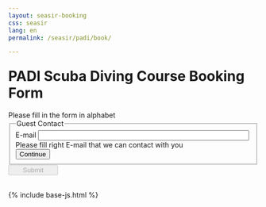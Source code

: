 ```yaml
---
layout: seasir-booking
css: seasir
lang: en
permalink: /seasir/padi/book/

---
```

<h1 style="margin-top:0;padding-top:10px">PADI Scuba Diving Course Booking Form</h1>
<span class="hl-red">Please fill in the form in alphabet</span>
<form action="/postmail/" method="post" novalidate>
<input type="hidden" name="subject" value="Booking For PADI">
<!-- ((( contact -->    
<fieldset name="contact">
  <legend>Guest Contact</legend>
  <label for="email">E-mail</label>
  <input id="email" size="50" type="email" required="required" autocomplete="on" name="Guest E-mail"><br>
  <span class="hl-red">Please fill right E-mail that we can contact with you</span><br>
  <input id="open-rest" type="button" value="Continue">
</fieldset>
<!-- ))) contact -->   
<div id="rest" style="display:none;">
<!-- ((( guest-information -->    
<fieldset id="guest-information" name="guest-information">
  <legend>Guest Information</legend>
  <label for="name" required="required" autocomplete="on" >Name</label>
  <input type="text" id="name" name="name">
  <span class="comment">(English name same as in PASSPORT)</span><br>
  <label for="nationality">Nationality</label>
  <input type="text" id="nationality" name="nationality"><br>
  <label for="mobile">Mobile Phone</label>
  <input type="text" id="mobile" name="mobile" value="(+)"><br>
</fieldset>
<!-- ))) guest-information -->    
<!-- ((( Diver Information -->    
<fieldset id="Diver-info" name="Diver-info">
  <legend>Diver Information</legend>
  <table class="priceT">
    <tr>
      <th rowspan="2" width="200">Fill in Name</th>
      <th rowspan="2" width="50">Age</th>
      <th colspan="3" rowspan="2">For equipement rental</th>
      <th colspan="3">Diving Courses</th>
    </tr>
    <tr>
      <th width="130">Open water Diver</th>
      <th width="120">Advanced Diver</th>
      <th width="100">Rescue Diver</th>
    </tr>
    <tr id="addNewType1">
      <td colspan="8"><input type="button" value="Add A Line"></td>
    </tr>
  </table>
</fieldset>
<!-- ))) Diver Information -->    
<!-- ((( language -->    
<fieldset id="language" name="language">
  <legend>Choose your language</legend>
  <table class="priceT">
    <tr>
      <td><label for="diving-manual-lang">Which language diving manual/books do you prefer</label></td>
      <td><input type="radio" name="diving-manual-lang" id="diving-manual-lang" value="English">English</td>
      <td><input type="radio" name="diving-manual-lang" id="diving-manual-lang" value="Chinese">Chinese</td>
      <td><input type="radio" name="diving-manual-lang" id="diving-manual-lang" value="Japanese">Japanese</td>
      <td><input type="radio" name="diving-manual-lang" id="diving-manual-lang" value="Korean">Korean</td>
    </tr>
    <tr>
      <td><label for="training-lang">Which language do you prefer to conduct in your training</label></td>
      <td><input type="radio" name="training-lang" id="training-lang" value="English">English</td>
      <td><input type="radio" name="training-lang" id="training-lang" value="Chinese">Chinese</td>
      <td><input type="radio" name="training-lang" id="training-lang" value="Japanese">Japanese</td>
      <td><input type="radio" name="training-lang" id="training-lang" value="Korean">Korean</td>
    </tr>
  </table>
</fieldset>
<!-- ))) language -->    
<!-- ((( date-of-course -->    
<fieldset id="date-of-course" name="language">
  <legend>Date of Course</legend>
  <label>I would like my diving courses start on : </label>
  <input type="text" id="course-start-date" name="course-start-date" class="date-of-trip"><br>
  <h3 class="hl-red">Note</h3>
  <p class="hl-red">After scuba diving, current PADI Flying After Diving guidelines say that you should not go to altitude (fly) within 12 hours of completing a single dive or 18 hours when doing multiple dives (where possible wait 24 hours)</p>
</fieldset>
<!-- ))) date-of-course -->    
<!-- ((( Transportation -->    
<fieldset name="transportation">
  <legend>Transportation / Hotel Transfer</legend>
  <label>Do you need Hotel Transfer? (NAHA city area only)</label>
  <label>Yes</label>
  <input type="radio" name="need-transfer" value="yes" checked>/
  <label>No</label>
  <input type="radio" name="need-transfer" value="no">
  <br><span class="hl-red">Dear Guest, whether you need Hotel Transfer or not. We may need to contact you for any reason related to weather, please provide us your Hotel or any accomodation information in Okinawa</span>
  <div id="transfer-detail">
    <label>Hotel Name</label>
    <input type="text" name="hotel-name"><br>
    <label>Hotel Telephone no.</label>
    <input type="text" name="hotel-tel"><br>
    <label>Name use to Check in Hotel</label>
    <input type="text" name="name-hotel-checkin"><br>
    <label >Check in Date</label>
    <input type="text" class="date-of-trip" name="Check in Date"><br>
    <label >Check out Date</label>
    <input type="text" class="date-of-trip" name="Check out Date"><br>
    <label>Hotel Pick-Up time</label>
    <span>Hotel pick up time message will send to guest room a day before around 18:00</span><br>
  </div>
</fieldset>
<!-- ))) Transportation -->    
<!-- ((( comment -->    
<fieldset name="comment">
  <legend>Comment</legend>
  <textarea name="comment" rows="6" cols="110"></textarea>
</fieldset>
<!-- ))) contact -->   
{% include seasir-booking-argument-en.html %}
</div>
<input type="hidden" id="rtnurl" name="rtnurl" value="{{site.baseurl}}/seasir/book/thx/" />
<input style="width:100px;" type="submit" disabled="true" >
</form>
<br />
{% include base-js.html %}
<script src="{{site.baseurl}}{{site.js.url}}/bookform.js"></script>
<script>
<!--
$(function() {
    var GUEST = window.GUEST;
    GUEST.height="Height";
    GUEST.weight="Weight";
    GUEST.foot="Foot size";
    GUEST.genType1TR = function(){
            /* ((( */
            return '<tr><td><input type="hidden" name="guest-NUM" value="--------------------------------------------------"><select size="1" name="guest-NUM-gender"><option value="Male">MR.</option><option value="Female">MS.</option></select><input type="text" class="guest-name" name="guest-NUM-name"></td><td><input size="1" type="text" name="guest-NUM-age"></td><td><label>' + this.height + '</label><br><input class="width-1" size="1" type="text" id="guest-NUM-height" name="guest-NUM-height">cm</td><td><label>'+this.weight+'</label><br><input class="width-1" size="1" type="text" id="guest-NUM-weight" name="guest-NUM-weight">kg</td><td><label>'+this.foot+'</label><br><input size="1" class="width-1" type="text" id="guest-NUM-foot-size" name="guest-NUM-foot-size">cm</td><td><input type="checkbox" id="guest-NUM-diving-courses" name="guest-NUM-diving-courses" value="Open water Diver">3 full days</td><td><input type="checkbox" id="guest-NUM-diving-courses" name="guest-NUM-diving-courses" value="Advanced Diver">2 full days</td><td><input type="checkbox" id="guest-NUM-diving-courses" name="guest-NUM-diving-courses" value="Rescue Diver">2 full days</td></tr>'
;
            /* ))) */

    };
    GUEST.init();
});
-->
</script>

